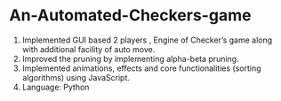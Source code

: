 # An-Automated-Checkers-game

1.  Implemented GUI based 2 players , Engine of Checker’s game along with additional facility of auto move.
2.  Improved the pruning by implementing alpha-beta pruning.
3.  Implemented animations, effects and core functionalities (sorting algorithms) using JavaScript.
4.  Language: Python
